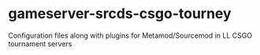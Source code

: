 # gameserver-srcds-csgo-tourney
Configuration files along with plugins for Metamod/Sourcemod in LL CSGO tournament servers
